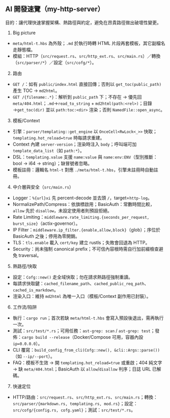 <!-- WHY: 精煉給 AI/協作者的高濃度指南；當路由/模板/熱重載/中介層策略變動時更新。保持 20–50 行。 -->

## AI 開發速覽（my-http-server）

目的：讓代理快速掌握架構、熱路徑與約定，避免在昂貴路徑做出破壞性變更。

1. Big picture

- `meta/html-t.hbs` 為外殼；`.md` 於執行時轉 HTML 片段再套模板，其它副檔名走靜態檔。
- 模組：HTTP（`src/request.rs`、`src/http_ext.rs`、`src/main.rs`）／轉換（`src/parser/*`）／設定（`src/cofg/*`）。

2. 路由

- `GET /`：如有 `public/index.html` 直接回傳；否則以 `get_toc(public_path)` 產生 TOC → `md2html`。
- `GET /{filename:.*}`：解析到 `public_path` 下；不存在 → 優先回 `meta/404.html`；`.md`→`read_to_string` + `md2html(path:<rel>)`；目錄 →`get_toc(dir)` 並以 `path:toc:<dir>` 渲染；否則 `NamedFile::open_async`。

3. 模板/Context

- 引擎：`parser/templating::get_engine` 以 `OnceCell<RwLock<_>>` 快取；`templating.hot_reload=true` 時每請求重建。
- Context 內建 `server-version`；渲染時注入 `body`；呼叫端可加 `template_data_list`（如 `path:*`）。
- DSL：`templating.value` 支援 `name:value` 與 `name:env:ENV`（型別推斷：bool → i64 → string）；缺冒號者忽略。
- 模板註冊：邏輯名 `html-t` 對應 `./meta/html-t.hbs`，引擎未註冊時自動註冊。

4. 中介層與安全（`src/main.rs`）

- Logger：`%{url}xi` 先 percent-decode 並去頭 `/`，target=`http-log`。
- NormalizePath/Compress：依旗標啟用；BasicAuth：常數時間比較，`allow` 先於 `disallow`，未設定使用者則預設拒絕。
- Rate Limiting：`middleware.rate_limiting.{seconds_per_request, burst_size}`（actix-governor）。
- IP Filter：`middleware.ip_filter.{enable,allow,block}`（glob）；序位於 BasicAuth 之後；停用為零開銷。
- TLS：`tls.enable` 載入 `cert/key` 建立 rustls；失敗會回退為 HTTP。
- Security：尚未強制 canonical prefix；不可信內容根時需自行加前綴檢查避免 traversal。

5. 熱路徑/快取

- 設定：`Cofg::new()` 走全域快取；勿在請求熱路徑強制重讀。
- 每請求快取鍵：`cached_filename_path`、`cached_public_req_path`、`cached_is_markdown`。
- 渲染入口：維持 `md2html` 為唯一入口（模板/Context 副作用已封裝）。

6. 工作流/陷阱

- 執行：`cargo run`；首次若缺 `meta/html-t.hbs` 會寫入預設後退出，需再執行一次。
- 測試：`src/test/*.rs`；可用任務：`ast-grep: scan` / `ast-grep: test`；發佈：`cargo build --release`（Docker/Compose 可用，容器內設 `ip=0.0.0.0`）。
- CLI 覆寫：`build_config_from_cli(Cofg::new(), &cli::Args::parse())`（如 `--ip/--port`）。
- FAQ：模板不生效 → 開 `templating.hot_reload=true` 或重啟；404 純文字 → 缺 `meta/404.html`；BasicAuth 以 `allow`/`disallow` 判序；日誌 URL 已解碼。

7. 快速定位

- HTTP/路由：`src/request.rs`、`src/http_ext.rs`、`src/main.rs`；轉換：`src/parser/{markdown.rs, templating.rs, mod.rs}`；設定：`src/cofg/{config.rs, cofg.yaml}`；測試：`src/test/*.rs`。
